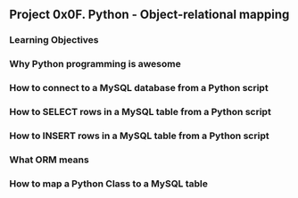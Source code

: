 ## Project 0x0F. Python - Object-relational mapping

### Learning Objectives

### Why Python programming is awesome

### How to connect to a MySQL database from a Python script

### How to SELECT rows in a MySQL table from a Python script

### How to INSERT rows in a MySQL table from a Python script

### What ORM means

### How to map a Python Class to a MySQL table
